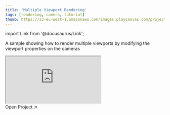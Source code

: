 ```yaml
---
title: 'Multiple Viewport Rendering'
tags: [rendering, camera, tutorial]
thumb: https://s3-eu-west-1.amazonaws.com/images.playcanvas.com/projects/12/443666/FA3675-image-75.jpg
---
```


import Link from '@docusaurus/Link';

A sample showing how to render multiple viewports by modifying the viewport properties on the cameras

<div className="iframe-container">
    <iframe src="https://playcanv.as/p/bkLdoYPQ/" title="Multiple Viewport Rendering" allow="camera; microphone; xr-spatial-tracking; fullscreen" allowfullscreen></iframe>
</div>

<Link to='https://playcanvas.com/project/443666/'>Open Project ↗</Link>
